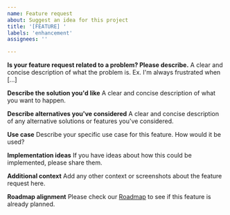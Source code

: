```yaml
---
name: Feature request
about: Suggest an idea for this project
title: '[FEATURE] '
labels: 'enhancement'
assignees: ''

---
```


**Is your feature request related to a problem? Please describe.**
A clear and concise description of what the problem is. Ex. I'm always frustrated when [...]

**Describe the solution you'd like**
A clear and concise description of what you want to happen.

**Describe alternatives you've considered**
A clear and concise description of any alternative solutions or features you've considered.

**Use case**
Describe your specific use case for this feature. How would it be used?

**Implementation ideas**
If you have ideas about how this could be implemented, please share them.

**Additional context**
Add any other context or screenshots about the feature request here.

**Roadmap alignment**
Please check our [Roadmap](../../ROADMAP.md) to see if this feature is already planned.